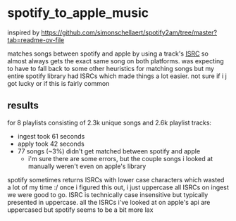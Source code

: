 # spotify_to_apple_music

inspired by https://github.com/simonschellaert/spotify2am/tree/master?tab=readme-ov-file

matches songs between spotify and apple by using a track's [ISRC](https://isrc.ifpi.org/en/) so almost always gets the exact same song on both platforms. was expecting to have to fall back to some other heuristics for matching songs but my entire spotify library had ISRCs which made things a lot easier. not sure if i j got lucky or if this is fairly common

## results
for 8 playlists consisting of 2.3k unique songs and 2.6k playlist tracks:
- ingest took 61 seconds
- apply took 42 seconds
- 77 songs (~3%) didn't get matched between spotify and apple
  - i'm sure there are some errors, but the couple songs i looked at manually weren't even on apple's library
  
spotify sometimes returns ISRCs with lower case characters which wasted a lot of my time :/ once i figured this out, i just uppercase all ISRCs on ingest we were good to go. ISRC is technically case insensitive but typically presented in uppercase. all the ISRCs i've looked at on apple's api are uppercased but spotify seems to be a bit more lax

